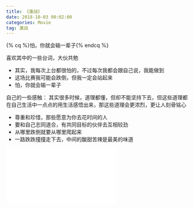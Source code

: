 ```yaml
---
title: 《激战》
date: 2018-10-03 00:02:00
categories: Movie
tag: 激战
---
```


{% cq %}怕，你就会输一辈子{% endcq %}

喜欢其中的一些台词，大伙共勉
* 其实，我每次上台都很怕的，不过每次我都会跟自己说，我能做到
* 这场比赛我可能会跌倒，但我一定会站起来
* 怕，你就会输一辈子

自己的一些感触：
其实很多时候，道理都懂，但却不能坚持下去，但这些道理都在自己生活中一点点的用生活感悟出来，那这些道理会更浓烈，更让人刻骨铭心
* 尊重和珍惜，那些愿意为你去花时间的人
* 要和自己志同道合，有共同目标的伙伴去互相较劲
* 从哪里跌倒就要从哪里爬起来
* 一路跌跌撞撞走下去，中间的酸甜苦辣是最美的味道

<iframe src="//player.bilibili.com/player.html?aid=18575495&cid=30305453&page=1" scrolling="no" border="0" frameborder="no" framespacing="0" allowfullscreen="true"> </iframe>